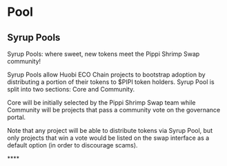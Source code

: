 # Pool

## **Syrup Pools**

Syrup Pools: where sweet, new tokens meet the Pippi Shrimp Swap community!

Syrup Pools allow Huobi ECO Chain projects to bootstrap adoption by distributing a portion of their tokens to $PIPI token holders. Syrup Pool is split into two sections: Core and Community.

Core will be initially selected by the Pippi Shrimp Swap team while Community will be projects that pass a community vote on the governance portal.

Note that any project will be able to distribute tokens via Syrup Pool, but only projects that win a vote would be listed on the swap interface as a default option \(in order to discourage scams\).

\*\*\*\*

